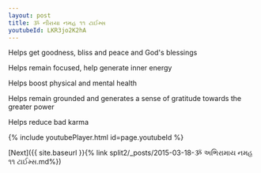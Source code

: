 ```yaml
---
layout: post
title: ૐ નીરાયા નમહ ૧૧ ટાઈમ્સ
youtubeId: LKR3jo2K2hA
---
```

 
 
Helps get goodness, bliss and peace and God's blessings
 
Helps remain focused, help generate inner energy 
 
Helps boost physical and mental health 
 
Helps remain grounded and generates a sense of gratitude towards the greater power 
 
Helps reduce bad karma
 
 
 
 


{% include youtubePlayer.html id=page.youtubeId %}
 
[Next]({{ site.baseurl }}{% link  split2/_posts/2015-03-18-ૐ અભિરામાય નમહ ૧૧ ટાઈમ્સ.md%})
 
